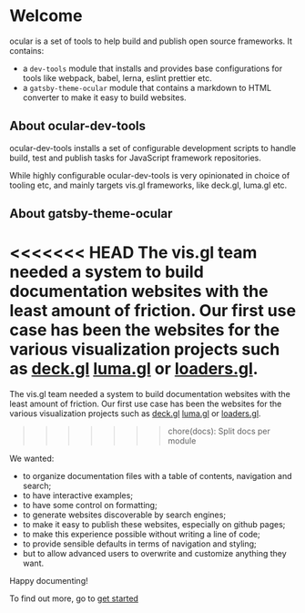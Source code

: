 # Welcome

ocular is a set of tools to help build and publish open source frameworks. It contains:
- a `dev-tools` module that installs and provides base configurations for tools like webpack, babel, lerna, eslint prettier etc.
- a `gatsby-theme-ocular` module that contains a markdown to HTML converter to make it easy to build websites.
## About ocular-dev-tools

ocular-dev-tools installs a set of configurable development scripts to handle build, test and publish tasks for JavaScript framework repositories.

While highly configurable ocular-dev-tools is very opinionated in choice of tooling etc, and mainly targets vis.gl frameworks, like deck.gl, luma.gl etc.

## About gatsby-theme-ocular

<<<<<<< HEAD
The vis.gl team needed a system to build documentation websites with the least amount of friction. Our first use case has been the websites for the various visualization projects such as [deck.gl](https://deck.gl) [luma.gl](https://luma.gl) or [loaders.gl](https://loaders.gl). 
=======
The vis.gl team needed a system to build documentation websites with the least amount of friction. Our first use case has been the websites for the various visualization projects such as [deck.gl](https://deck.gl) [luma.gl](https://luma.gl) or [loaders.gl](https://loaders.gl).
>>>>>>> chore(docs): Split docs per module

We wanted: 
- to organize documentation files with a table of contents, navigation and search;
- to have interactive examples;
- to have some control on formatting;
- to generate websites discoverable by search engines;
- to make it easy to publish these websites, especially on github pages;
- to make this experience possible without writing a line of code;
- to provide sensible defaults in terms of navigation and styling;
- but to allow advanced users to overwrite and customize anything they want. 

Happy documenting!

To find out more, go to [get started](get-started.md)

